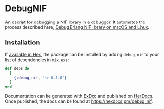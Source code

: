 # DebugNIF

An escript for debugging a NIF library in a debugger. It automates the process described here, [Debug Erlang NIF library on macOS and Linux](https://cocoa-research.works/2022/02/debug-erlang-nif-library/).

## Installation

If [available in Hex](https://hex.pm/docs/publish), the package can be installed
by adding `debug_nif` to your list of dependencies in `mix.exs`:

```elixir
def deps do
  [
    {:debug_nif, "~> 0.1.0"}
  ]
end
```

Documentation can be generated with [ExDoc](https://github.com/elixir-lang/ex_doc)
and published on [HexDocs](https://hexdocs.pm). Once published, the docs can
be found at <https://hexdocs.pm/debug_nif>.

